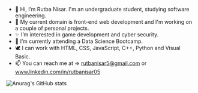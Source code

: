 - 👋 Hi, I’m Rutba Nisar. I'm an undergraduate student, studying software engineering.
- 🌼 My current domain is front-end web development and I'm working on a couple of personal projects.
- ✨ I’m interested in game development and cyber security.
- 🌱 I’m currently attending a Data Science Bootcamp.
- 🕊️ I can work with HTML, CSS, JavaScript, C++, Python and Visual Basic.
- 📫 You can reach me at => rutbanisar5@gmail.com    or    www.linkedin.com/in/rutbanisar05


![Anurag's GitHub stats](https://github-readme-stats.vercel.app/api?username=rutba-nisar-05&show_icons=true&theme=transparent)
<!---
rutba-nisar-05/rutba-nisar-05 is a ✨ special ✨ repository because its `README.md` (this file) appears on your GitHub profile.
You can click the Preview link to take a look at your changes.
--->
